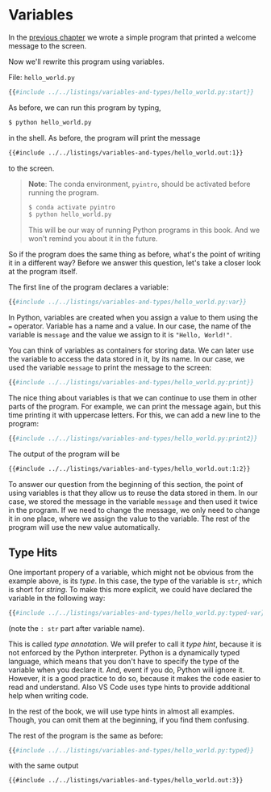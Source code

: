 # Variables

In the [previous chapter](../getting-started/hello-world.md) we wrote a simple program that printed a welcome message to the screen.

Now we'll rewrite this program using variables.

File: `hello_world.py`

```py
{{#include ../../listings/variables-and-types/hello_world.py:start}}
```

As before, we can run this program by typing,

```sh
$ python hello_world.py
```

in the shell. As before, the program will print the message

```txt
{{#include ../../listings/variables-and-types/hello_world.out:1}}
```

to the screen.

> **Note**: The conda environment, `pyintro`, should be activated before running the program.
>
> ```sh
> $ conda activate pyintro
> $ python hello_world.py
> ```
>
> This will be our way of running Python programs in this book. And we won't remind you about it in the future.

So if the program does the same thing as before, what's the point of writing it in a different way? Before we answer this question, let's take a closer look at the program itself.

The first line of the program declares a variable:

```py
{{#include ../../listings/variables-and-types/hello_world.py:var}}
```

In Python, variables are created when you assign a value to them using the `=` operator. Variable has a name and a value. In our case, the name of the variable is `message` and the value we assign to it is `"Hello, World!"`.

You can think of variables as containers for storing data. We can later use the variable to access the data stored in it, by its name. In our case, we used the variable `message` to print the message to the screen:

```py
{{#include ../../listings/variables-and-types/hello_world.py:print}}
```

The nice thing about variables is that we can continue to use them in other parts of the program. For example, we can print the message again, but this time printing it with uppercase letters. For this, we can add a new line to the program:

```py
{{#include ../../listings/variables-and-types/hello_world.py:print2}}
```

The output of the program will be

```txt
{{#include ../../listings/variables-and-types/hello_world.out:1:2}}
```

To answer our question from the beginning of this section, the point of using variables is that they allow us to reuse the data stored in them. In our case, we stored the message in the variable `message` and then used it twice in the program. If we need to change the message, we only need to change it in one place, where we assign the value to the variable. The rest of the program will use the new value automatically.

## Type Hits

One important propery of a variable, which might not be obvious from the example above, is its _type_. In this case, the type of the variable is `str`, which is short for _string_. To make this more explicit, we could have declared the variable in the following way:

```py
{{#include ../../listings/variables-and-types/hello_world.py:typed-var}}
```

(note the `: str` part after variable name).

This is called _type annotation_. We will prefer to call it _type hint_, because it is not enforced by the Python interpreter. Python is a dynamically typed language, which means that you don't have to specify the type of the variable when you declare it. And, event if you do, Python will ignore it. However, it is a good practice to do so, because it makes the code easier to read and understand. Also VS Code uses type hints to provide additional help when writing code.

In the rest of the book, we will use type hints in almost all examples. Though, you can omit them at the beginning, if you find them confusing.

The rest of the program is the same as before:

```py
{{#include ../../listings/variables-and-types/hello_world.py:typed}}
```

with the same output

```txt
{{#include ../../listings/variables-and-types/hello_world.out:3}}
```
